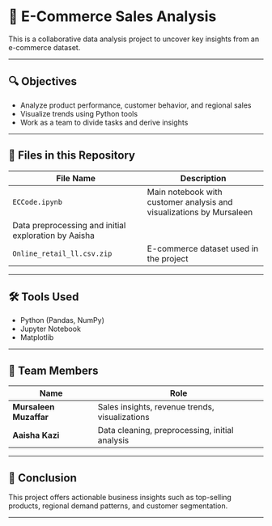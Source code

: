 
# 🛒 E-Commerce Sales Analysis

This is a collaborative data analysis project to uncover key insights from an e-commerce dataset.

---

## 🔍 Objectives

- Analyze product performance, customer behavior, and regional sales
- Visualize trends using Python tools
- Work as a team to divide tasks and derive insights

---

## 📁 Files in this Repository

| File Name | Description |
|-----------|-------------|
| `ECCode.ipynb` | Main notebook with customer analysis and visualizations by Mursaleen |
| Data preprocessing and initial exploration by Aaisha |
|  `Online_retail_ll.csv.zip` | E-commerce dataset used in the project |

---

## 🛠️ Tools Used

- Python (Pandas, NumPy)
- Jupyter Notebook
- Matplotlib

---

## 👥 Team Members

| Name | Role |
|------|------|
| **Mursaleen Muzaffar** | Sales insights, revenue trends, visualizations |
| **Aaisha Kazi** | Data cleaning, preprocessing, initial analysis |

---

## 📌 Conclusion

This project offers actionable business insights such as top-selling products, regional demand patterns, and customer segmentation.

---

